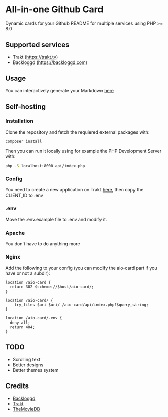 # All-in-one Github Card
Dynamic cards for your Github README for multiple services using PHP >= 8.0

## Supported services
* Trakt (https://trakt.tv)
* Backloggd (https://backloggd.com)

## Usage
You can interactively generate your Markdown [here](https://gh-cards.pabloferreiro.es)

## Self-hosting

### Installation
Clone the repository and fetch the requiered external packages with:
```bash
composer install
```

Then you can run it locally using for example the PHP Development Server with:
```bash
php -S localhost:8000 api/index.php
```
### Config
You need to create a new application on Trakt [here](https://trakt.tv/oauth/applications/new), then copy the CLIENT_ID to .env
### .env
Move the .env.example file to .env and modify it.

### Apache
You don't have to do anything more

### Nginx
Add the following to your config (you can modify the aio-card part if you have or not a subdir):
```
location /aio-card {
  return 302 $scheme://$host/aio-card/;
}

location /aio-card/ {
    try_files $uri $uri/ /aio-card/api/index.php?$query_string;
}

location /aio-card/.env {
  deny all;
  return 404;
}
```

## TODO
* Scrolling text
* Better designs
* Better themes system

## Credits
* [Backloggd](https://backloggd.com)
* [Trakt](https://trakt.tv)
* [TheMovieDB](https://themoviedb.org)
